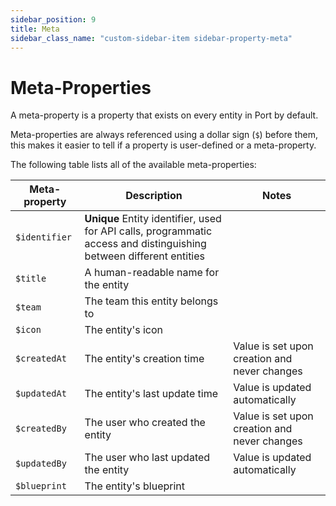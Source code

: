```yaml
---
sidebar_position: 9
title: Meta
sidebar_class_name: "custom-sidebar-item sidebar-property-meta"
---
```


# Meta-Properties

A meta-property is a property that exists on every entity in Port by default.

Meta-properties are always referenced using a dollar sign (`$`) before them, this makes it easier to tell if a property is user-defined or a meta-property.

The following table lists all of the available meta-properties: 

| Meta-property | Description | Notes |
| ------------- | ----------- | ----- |
| `$identifier` | **Unique** Entity identifier, used for API calls, programmatic access and distinguishing between different entities | 
| `$title` | A human-readable name for the entity | |
| `$team`       | The team this entity belongs to| |
| `$icon`       | The entity's icon | |
| `$createdAt`  | The entity's creation time | Value is set upon creation and never changes |
| `$updatedAt`  | The entity's last update time | Value is updated automatically |
| `$createdBy`  | The user who created the entity |  Value is set upon creation and never changes |
| `$updatedBy`  | The user who last updated the entity |   Value is updated automatically |
| `$blueprint`  | The entity's blueprint | |

